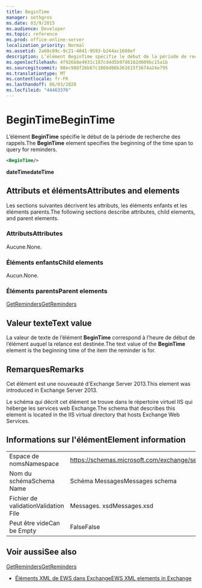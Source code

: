 ```yaml
---
title: BeginTime
manager: sethgros
ms.date: 03/9/2015
ms.audience: Developer
ms.topic: reference
ms.prod: office-online-server
localization_priority: Normal
ms.assetid: 2a60c89c-9c21-4041-9593-b244ac1608ef
description: L’élément BeginTime spécifie le début de la période de recherche des rappels.
ms.openlocfilehash: 4f926b8e4931c187cd4d5b97d6182d609bc15a1b
ms.sourcegitcommit: 88ec988f2bb67c1866d06b361615f3674a24e795
ms.translationtype: MT
ms.contentlocale: fr-FR
ms.lasthandoff: 06/03/2020
ms.locfileid: "44463376"
---
```

# <a name="begintime"></a><span data-ttu-id="caacb-103">BeginTime</span><span class="sxs-lookup"><span data-stu-id="caacb-103">BeginTime</span></span>

<span data-ttu-id="caacb-104">L’élément **BeginTime** spécifie le début de la période de recherche des rappels.</span><span class="sxs-lookup"><span data-stu-id="caacb-104">The **BeginTime** element specifies the beginning of the time span to query for reminders.</span></span> 
  
```XML
<BeginTime/>
```

 <span data-ttu-id="caacb-105">**dateTime**</span><span class="sxs-lookup"><span data-stu-id="caacb-105">**dateTime**</span></span>
## <a name="attributes-and-elements"></a><span data-ttu-id="caacb-106">Attributs et éléments</span><span class="sxs-lookup"><span data-stu-id="caacb-106">Attributes and elements</span></span>

<span data-ttu-id="caacb-107">Les sections suivantes décrivent les attributs, les éléments enfants et les éléments parents.</span><span class="sxs-lookup"><span data-stu-id="caacb-107">The following sections describe attributes, child elements, and parent elements.</span></span>
  
### <a name="attributes"></a><span data-ttu-id="caacb-108">Attributs</span><span class="sxs-lookup"><span data-stu-id="caacb-108">Attributes</span></span>

<span data-ttu-id="caacb-109">Aucune.</span><span class="sxs-lookup"><span data-stu-id="caacb-109">None.</span></span>
  
### <a name="child-elements"></a><span data-ttu-id="caacb-110">Éléments enfants</span><span class="sxs-lookup"><span data-stu-id="caacb-110">Child elements</span></span>

<span data-ttu-id="caacb-111">Aucun.</span><span class="sxs-lookup"><span data-stu-id="caacb-111">None.</span></span>
  
### <a name="parent-elements"></a><span data-ttu-id="caacb-112">Éléments parents</span><span class="sxs-lookup"><span data-stu-id="caacb-112">Parent elements</span></span>

[<span data-ttu-id="caacb-113">GetReminders</span><span class="sxs-lookup"><span data-stu-id="caacb-113">GetReminders</span></span>](getreminders.md)
  
## <a name="text-value"></a><span data-ttu-id="caacb-114">Valeur texte</span><span class="sxs-lookup"><span data-stu-id="caacb-114">Text value</span></span>

<span data-ttu-id="caacb-115">La valeur de texte de l’élément **BeginTime** correspond à l’heure de début de l’élément auquel la relance est destinée.</span><span class="sxs-lookup"><span data-stu-id="caacb-115">The text value of the **BeginTime** element is the beginning time of the item the reminder is for.</span></span> 
  
## <a name="remarks"></a><span data-ttu-id="caacb-116">Remarques</span><span class="sxs-lookup"><span data-stu-id="caacb-116">Remarks</span></span>

<span data-ttu-id="caacb-117">Cet élément est une nouveauté d'Exchange Server 2013.</span><span class="sxs-lookup"><span data-stu-id="caacb-117">This element was introduced in Exchange Server 2013.</span></span>
  
<span data-ttu-id="caacb-118">Le schéma qui décrit cet élément se trouve dans le répertoire virtuel IIS qui héberge les services web Exchange.</span><span class="sxs-lookup"><span data-stu-id="caacb-118">The schema that describes this element is located in the IIS virtual directory that hosts Exchange Web Services.</span></span>
  
## <a name="element-information"></a><span data-ttu-id="caacb-119">Informations sur l'élément</span><span class="sxs-lookup"><span data-stu-id="caacb-119">Element information</span></span>

|||
|:-----|:-----|
|<span data-ttu-id="caacb-120">Espace de noms</span><span class="sxs-lookup"><span data-stu-id="caacb-120">Namespace</span></span>  <br/> |https://schemas.microsoft.com/exchange/services/2006/messages  <br/> |
|<span data-ttu-id="caacb-121">Nom du schéma</span><span class="sxs-lookup"><span data-stu-id="caacb-121">Schema Name</span></span>  <br/> |<span data-ttu-id="caacb-122">Schéma Messages</span><span class="sxs-lookup"><span data-stu-id="caacb-122">Messages schema</span></span>  <br/> |
|<span data-ttu-id="caacb-123">Fichier de validation</span><span class="sxs-lookup"><span data-stu-id="caacb-123">Validation File</span></span>  <br/> |<span data-ttu-id="caacb-124">Messages. xsd</span><span class="sxs-lookup"><span data-stu-id="caacb-124">Messages.xsd</span></span>  <br/> |
|<span data-ttu-id="caacb-125">Peut être vide</span><span class="sxs-lookup"><span data-stu-id="caacb-125">Can be Empty</span></span>  <br/> |<span data-ttu-id="caacb-126">False</span><span class="sxs-lookup"><span data-stu-id="caacb-126">False</span></span>  <br/> |
   
## <a name="see-also"></a><span data-ttu-id="caacb-127">Voir aussi</span><span class="sxs-lookup"><span data-stu-id="caacb-127">See also</span></span>



[<span data-ttu-id="caacb-128">GetReminders</span><span class="sxs-lookup"><span data-stu-id="caacb-128">GetReminders</span></span>](getreminders.md)


- [<span data-ttu-id="caacb-129">Éléments XML de EWS dans Exchange</span><span class="sxs-lookup"><span data-stu-id="caacb-129">EWS XML elements in Exchange</span></span>](ews-xml-elements-in-exchange.md)

